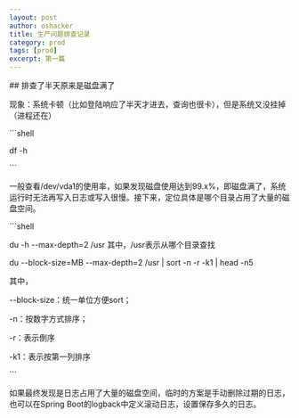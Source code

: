 ```yaml
---
layout: post 
author: oshacker
title: 生产问题排查记录
category: prod
tags: [prod]
excerpt: 第一篇
---
```


\## 排查了半天原来是磁盘满了

现象：系统卡顿（比如登陆响应了半天才进去，查询也很卡），但是系统又没挂掉（进程还在）

\```shell

df -h

\```

一般查看/dev/vda1的使用率，如果发现磁盘使用达到99.x%，即磁盘满了，系统运行时无法再写入日志或写入很慢。接下来，定位具体是哪个目录占用了大量的磁盘空间。

\```shell

du -h --max-depth=2 /usr 其中，/usr表示从哪个目录查找

du --block-size=MB --max-depth=2 /usr | sort -n -r -k1 | head -n5

其中，

--block-size：统一单位方便sort；

-n：按数字方式排序；

-r：表示倒序

-k1：表示按第一列排序

\```

如果最终发现是日志占用了大量的磁盘空间，临时的方案是手动删除过期的日志，也可以在Spring Boot的logback中定义滚动日志，设置保存多久的日志。

